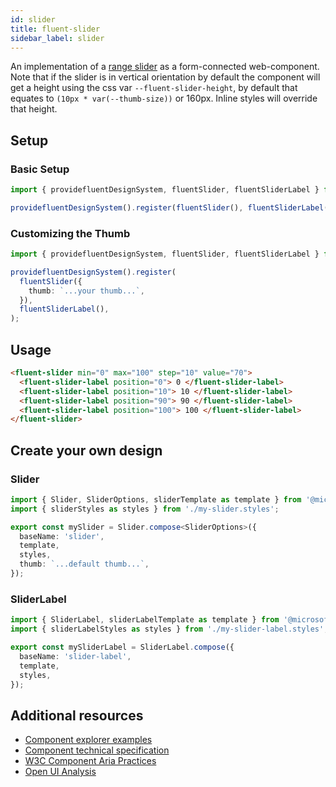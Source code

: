 ```yaml
---
id: slider
title: fluent-slider
sidebar_label: slider
---
```


An implementation of a [range slider](https://developer.mozilla.org/en-US/docs/Web/HTML/Element/Input/range) as a form-connected web-component. Note that if the slider is in vertical orientation by default the component will get a height using the css var `--fluent-slider-height`, by default that equates to `(10px * var(--thumb-size))` or 160px. Inline styles will override that height.

## Setup

### Basic Setup

```ts
import { providefluentDesignSystem, fluentSlider, fluentSliderLabel } from '@fluentui/web-components';

providefluentDesignSystem().register(fluentSlider(), fluentSliderLabel());
```

### Customizing the Thumb

```ts
import { providefluentDesignSystem, fluentSlider, fluentSliderLabel } from '@fluentui/web-components';

providefluentDesignSystem().register(
  fluentSlider({
    thumb: `...your thumb...`,
  }),
  fluentSliderLabel(),
);
```

## Usage

```html live
<fluent-slider min="0" max="100" step="10" value="70">
  <fluent-slider-label position="0"> 0 </fluent-slider-label>
  <fluent-slider-label position="10"> 10 </fluent-slider-label>
  <fluent-slider-label position="90"> 90 </fluent-slider-label>
  <fluent-slider-label position="100"> 100 </fluent-slider-label>
</fluent-slider>
```

## Create your own design

### Slider

```ts
import { Slider, SliderOptions, sliderTemplate as template } from '@microsoft/fast-foundation';
import { sliderStyles as styles } from './my-slider.styles';

export const mySlider = Slider.compose<SliderOptions>({
  baseName: 'slider',
  template,
  styles,
  thumb: `...default thumb...`,
});
```

### SliderLabel

```ts
import { SliderLabel, sliderLabelTemplate as template } from '@microsoft/fast-foundation';
import { sliderLabelStyles as styles } from './my-slider-label.styles';

export const mySliderLabel = SliderLabel.compose({
  baseName: 'slider-label',
  template,
  styles,
});
```

## Additional resources

- [Component explorer examples](https://explore.fast.design/components/fast-slider)
- [Component technical specification](https://github.com/microsoft/fast/blob/master/packages/web-components/fast-foundation/src/slider/slider.spec.md)
- [W3C Component Aria Practices](https://w3c.github.io/aria-practices/#slider)
- [Open UI Analysis](https://open-ui.org/components/slider.research)
